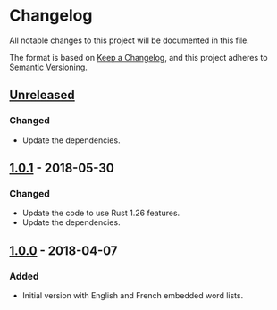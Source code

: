 # Changelog

All notable changes to this project will be documented in this file.

The format is based on [Keep a Changelog](https://keepachangelog.com/en/1.0.0/),
and this project adheres to [Semantic
Versioning](https://semver.org/spec/v2.0.0.html).

## [Unreleased]

### Changed

* Update the dependencies.

## [1.0.1] - 2018-05-30

### Changed

* Update the code to use Rust 1.26 features.
* Update the dependencies.

## [1.0.0] - 2018-04-07

### Added

* Initial version with English and French embedded word lists.

[Unreleased]: https://github.com/ejpcmac/diceware/compare/main...develop
[1.0.1]: https://github.com/ejpcmac/diceware/compare/v1.0.0...v1.0.1
[1.0.0]: https://github.com/ejpcmac/diceware/releases/tag/v1.0.0

